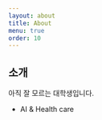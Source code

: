 ```yaml
---
layout: about
title: About
menu: true
order: 10
---
```


## 소개

아직 잘 모르는 대학생입니다.
* AI & Health care

